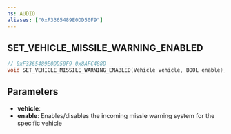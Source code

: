 ```yaml
---
ns: AUDIO
aliases: ["0xF3365489E0DD50F9"]
---
```

## SET_VEHICLE_MISSILE_WARNING_ENABLED

```c
// 0xF3365489E0DD50F9 0x8AFC488D
void SET_VEHICLE_MISSILE_WARNING_ENABLED(Vehicle vehicle, BOOL enable);
```


## Parameters
* **vehicle**:
* **enable**: Enables/disables the incoming missle warning system for the specific vehicle
